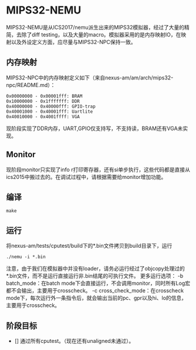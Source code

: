 # MIPS32-NEMU

MIPS32-NEMU是从ICS2017/nemu派生出来的MIPS32模拟器，经过了大量的精简，去除了diff testing，以及大量的macro。模拟器采用的是内存映射IO，在映射以及外设定义方面，应尽量与MIPS32-NPC保持一致。

## 内存映射

MIPS32-NPC中的内存映射定义如下（来自nexus-am/am/arch/mips32-npc/README.md）：
```
0x00000000 - 0x00001fff: BRAM
0x10000000 - 0x1fffffff: DDR
0x40000000 - 0x40000fff: GPIO-trap
0x40001000 - 0x40001fff: Uartlite
0x40010000 - 0x4001ffff: VGA
```

现阶段实现了DDR内存，UART,GPIO仅支持写，不支持读，BRAM还有VGA未实现。

## Monitor
现阶段monitor只实现了info r打印寄存器，还有si单步执行，这些代码都是直接从ics2015中搬过去的。在调试过程中，请根据需要给monitor增加功能。

## 编译
```
make
```

## 运行
将nexus-am/tests/cputest/build下的\*.bin文件拷贝到build目录下，运行
```
./nemu -i *.bin
```
注意，由于我们在模拟器中并没有loader，请务必运行经过了objcopy处理过的\*.bin文件，而不是运行直接运行非.bin结尾的可执行文件。
更多运行选项：
-b batch_mode：在batch mode下会直接运行，不会调用monitor，同时所有Log宏都不会输出，主要用于crosscheck。
-c cross_check_mode：在crosscheck mode下，每次运行外一条指令后，就会输出当前的pc、gpr以及hi、lo的信息，主要用于crosscheck。

## 阶段目标

- [] 通过所有cputest。（现在还有unaligned未通过）。
